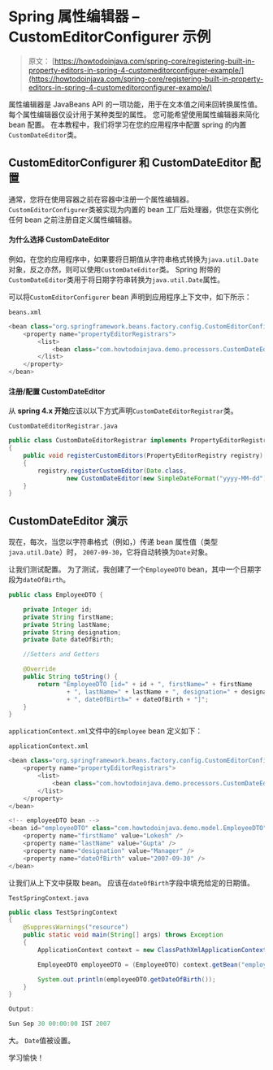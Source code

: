 # Spring 属性编辑器 – CustomEditorConfigurer 示例

> 原文： [https://howtodoinjava.com/spring-core/registering-built-in-property-editors-in-spring-4-customeditorconfigurer-example/](https://howtodoinjava.com/spring-core/registering-built-in-property-editors-in-spring-4-customeditorconfigurer-example/)

属性编辑器是 JavaBeans API 的一项功能，用于在文本值之间来回转换属性值。 每个属性编辑器仅设计用于某种类型的属性。 您可能希望使用属性编辑器来简化 bean 配置。 在本教程中，我们将学习在您的应用程序中配置 spring 的内置`CustomDateEditor`类。

## CustomEditorConfigurer 和 CustomDateEditor 配置

通常，您将在使用容器之前在容器中注册一个属性编辑器。 `CustomEditorConfigurer`类被实现为内置的 bean 工厂后处理器，供您在实例化任何 bean 之前注册自定义属性编辑器。

#### 为什么选择 CustomDateEditor

例如，在您的应用程序中，如果要将日期值从字符串格式转换为`java.util.Date`对象，反之亦然，则可以使用`CustomDateEditor`类。 Spring 附带的`CustomDateEditor`类用于将日期字符串转换为`java.util.Date`属性。

可以将`CustomEditorConfigurer` bean 声明到应用程序上下文中，如下所示：

`beans.xml`

```java
<bean class="org.springframework.beans.factory.config.CustomEditorConfigurer">
	<property name="propertyEditorRegistrars">
		<list>
			<bean class="com.howtodoinjava.demo.processors.CustomDateEditorRegistrar" />
		</list>
	</property>
</bean>

```

#### 注册/配置 CustomDateEditor

从 **spring 4.x 开始**应该以以下方式声明`CustomDateEditorRegistrar`类。

`CustomDateEditorRegistrar.java`

```java
public class CustomDateEditorRegistrar implements PropertyEditorRegistrar 
{
    public void registerCustomEditors(PropertyEditorRegistry registry) 
	{
        registry.registerCustomEditor(Date.class, 
				new CustomDateEditor(new SimpleDateFormat("yyyy-MM-dd"), false));
    }
}

```

## CustomDateEditor 演示

现在，每次，当您以字符串格式（例如，）传递 bean 属性值（类型`java.util.Date`）时， `2007-09-30`，它将自动转换为`Date`对象。

让我们测试配置。 为了测试，我创建了一个`EmployeeDTO` bean，其中一个日期字段为`dateOfBirth`。

```java
public class EmployeeDTO {

	private Integer id;
	private String firstName;
	private String lastName;
	private String designation;
	private Date dateOfBirth;

	//Setters and Getters

	@Override
	public String toString() {
		return "EmployeeDTO [id=" + id + ", firstName=" + firstName
				+ ", lastName=" + lastName + ", designation=" + designation
				+ ", dateOfBirth=" + dateOfBirth + "]";
	}
}

```

`applicationContext.xml`文件中的`Employee` bean 定义如下：

`applicationContext.xml`

```java
<bean class="org.springframework.beans.factory.config.CustomEditorConfigurer">
	<property name="propertyEditorRegistrars">
		<list>
			<bean class="com.howtodoinjava.demo.processors.CustomDateEditorRegistrar" />
		</list>
	</property>
</bean>

<!-- employeeDTO bean -->
<bean id="employeeDTO" class="com.howtodoinjava.demo.model.EmployeeDTO">
	<property name="firstName" value="Lokesh" />
	<property name="lastName" value="Gupta" />
	<property name="designation" value="Manager" />
	<property name="dateOfBirth" value="2007-09-30" />
</bean>

```

让我们从上下文中获取 bean。 应该在`dateOfBirth`字段中填充给定的日期值。

`TestSpringContext.java`

```java
public class TestSpringContext 
{
	@SuppressWarnings("resource")
	public static void main(String[] args) throws Exception 
	{
		ApplicationContext context = new ClassPathXmlApplicationContext("applicationContext.xml");

		EmployeeDTO employeeDTO = (EmployeeDTO) context.getBean("employeeDTO");

		System.out.println(employeeDTO.getDateOfBirth());
	}
}

Output:

Sun Sep 30 00:00:00 IST 2007

```

大。 `Date`值被设置。

学习愉快！